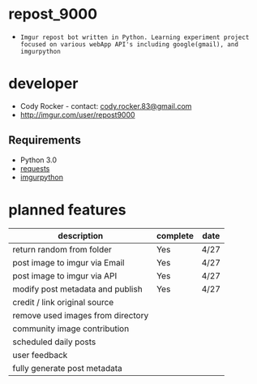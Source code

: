 # repost_9000
* `Imgur repost bot written in Python. Learning experiment project focused on various webApp API's including google(gmail), and imgurpython`


developer
=========
- Cody Rocker - contact: cody.rocker.83@gmail.com
- http://imgur.com/user/repost9000

Requirements
------------
- Python 3.0
- [requests](http://docs.python-requests.org/en/latest/user/install/)
- [imgurpython](https://github.com/Imgur/imgurpython)

planned features
================
| description                        | complete |  date  |
|------------------------------------|----------|--------|
| return random from folder          |    Yes   |  4/27  |
| post image to imgur via Email      |    Yes   |  4/27  |
| post image to imgur via API        |    Yes   |  4/27  |
| modify post metadata and publish   |    Yes   |  4/27  |
| credit / link original source      |          |        |
| remove used images from directory  |          |        |
| community image contribution       |          |        |
| scheduled daily posts              |          |        |
| user feedback                      |          |        |
| fully generate post metadata       |          |        |
